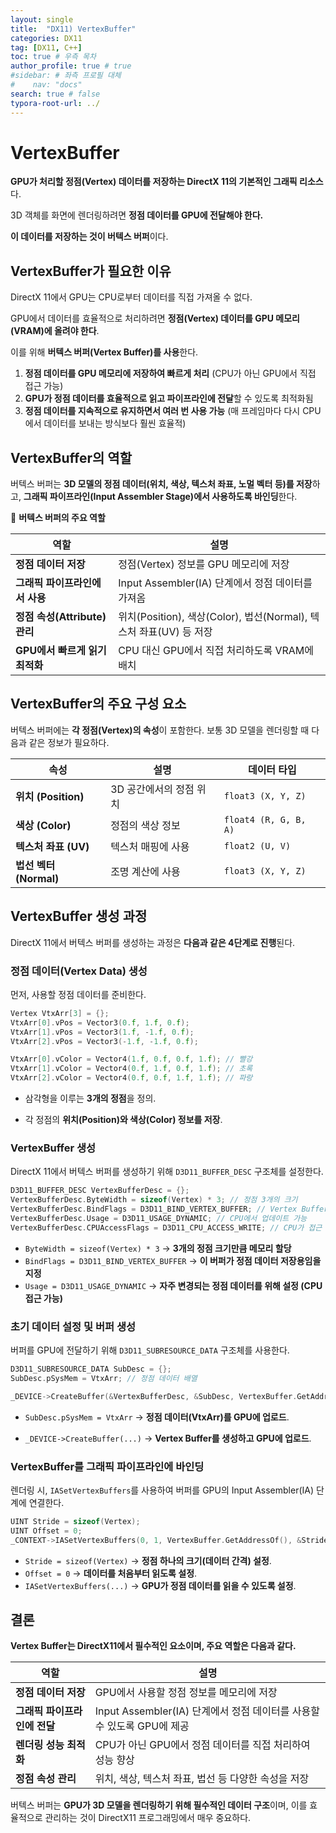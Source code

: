 ```yaml
---
layout: single
title:  "DX11) VertexBuffer"
categories: DX11
tag: [DX11, C++]
toc: true # 우측 목차
author_profile: true # true
#sidebar: # 좌측 프로필 대체
#    nav: "docs"
search: true # false
typora-root-url: ../
---
```


# VertexBuffer

**GPU가 처리할 정점(Vertex) 데이터를 저장하는 DirectX 11의 기본적인 그래픽 리소스**다.

3D 객체를 화면에 렌더링하려면 **정점 데이터를 GPU에 전달해야 한다.**

**이 데이터를 저장하는 것이 버텍스 버퍼**이다.



## VertexBuffer가 필요한 이유

DirectX 11에서 GPU는 CPU로부터 데이터를 직접 가져올 수 없다.

GPU에서 데이터를 효율적으로 처리하려면 **정점(Vertex) 데이터를 GPU 메모리(VRAM)에 올려야 한다**.

이를 위해 **버텍스 버퍼(Vertex Buffer)를 사용**한다.

1. **정점 데이터를 GPU 메모리에 저장하여 빠르게 처리** 
   (CPU가 아닌 GPU에서 직접 접근 가능)
2. **GPU가 정점 데이터를 효율적으로 읽고 파이프라인에 전달**할 수 있도록 최적화됨
3. **정점 데이터를 지속적으로 유지하면서 여러 번 사용 가능** 
   (매 프레임마다 다시 CPU에서 데이터를 보내는 방식보다 훨씬 효율적)



## **VertexBuffer의 역할**

버텍스 버퍼는 **3D 모델의 정점 데이터(위치, 색상, 텍스처 좌표, 노멀 벡터 등)를 저장**하고, **그래픽 파이프라인(Input Assembler Stage)에서 사용하도록 바인딩**한다.

📌 **버텍스 버퍼의 주요 역할**

| 역할                           | 설명                                                         |
| ------------------------------ | ------------------------------------------------------------ |
| **정점 데이터 저장**           | 정점(Vertex) 정보를 GPU 메모리에 저장                        |
| **그래픽 파이프라인에서 사용** | Input Assembler(IA) 단계에서 정점 데이터를 가져옴            |
| **정점 속성(Attribute) 관리**  | 위치(Position), 색상(Color), 법선(Normal), 텍스처 좌표(UV) 등 저장 |
| **GPU에서 빠르게 읽기 최적화** | CPU 대신 GPU에서 직접 처리하도록 VRAM에 배치                 |



## **VertexBuffer의 주요 구성 요소**

버텍스 버퍼에는 **각 정점(Vertex)의 속성**이 포함한다.
보통 3D 모델을 렌더링할 때 다음과 같은 정보가 필요하다.

| 속성                   | 설명                    | 데이터 타입           |
| ---------------------- | ----------------------- | --------------------- |
| **위치 (Position)**    | 3D 공간에서의 정점 위치 | `float3 (X, Y, Z)`    |
| **색상 (Color)**       | 정점의 색상 정보        | `float4 (R, G, B, A)` |
| **텍스처 좌표 (UV)**   | 텍스처 매핑에 사용      | `float2 (U, V)`       |
| **법선 벡터 (Normal)** | 조명 계산에 사용        | `float3 (X, Y, Z)`    |



## **VertexBuffer 생성 과정**

DirectX 11에서 버텍스 버퍼를 생성하는 과정은 **다음과 같은 4단계로 진행**된다.

### **정점 데이터(Vertex Data) 생성**

먼저, 사용할 정점 데이터를 준비한다.

``` cpp
Vertex VtxArr[3] = {};
VtxArr[0].vPos = Vector3(0.f, 1.f, 0.f);
VtxArr[1].vPos = Vector3(1.f, -1.f, 0.f);
VtxArr[2].vPos = Vector3(-1.f, -1.f, 0.f);

VtxArr[0].vColor = Vector4(1.f, 0.f, 0.f, 1.f); // 빨강
VtxArr[1].vColor = Vector4(0.f, 1.f, 0.f, 1.f); // 초록
VtxArr[2].vColor = Vector4(0.f, 0.f, 1.f, 1.f); // 파랑
```

- 삼각형을 이루는 **3개의 정점**을 정의.

- 각 정점의 **위치(Position)와 색상(Color) 정보를 저장**.



### **VertexBuffer 생성**

DirectX 11에서 버텍스 버퍼를 생성하기 위해 `D3D11_BUFFER_DESC` 구조체를 설정한다.

``` cpp
D3D11_BUFFER_DESC VertexBufferDesc = {};
VertexBufferDesc.ByteWidth = sizeof(Vertex) * 3; // 정점 3개의 크기
VertexBufferDesc.BindFlags = D3D11_BIND_VERTEX_BUFFER; // Vertex Buffer로 사용
VertexBufferDesc.Usage = D3D11_USAGE_DYNAMIC; // CPU에서 업데이트 가능
VertexBufferDesc.CPUAccessFlags = D3D11_CPU_ACCESS_WRITE; // CPU가 접근 가능
```

- `ByteWidth = sizeof(Vertex) * 3` → **3개의 정점 크기만큼 메모리 할당**
- `BindFlags = D3D11_BIND_VERTEX_BUFFER` → **이 버퍼가 정점 데이터 저장용임을 지정**
- `Usage = D3D11_USAGE_DYNAMIC` → **자주 변경되는 정점 데이터를 위해 설정 (CPU 접근 가능)**



### **초기 데이터 설정 및 버퍼 생성**

버퍼를 GPU에 전달하기 위해 `D3D11_SUBRESOURCE_DATA` 구조체를 사용한다.

```cpp
D3D11_SUBRESOURCE_DATA SubDesc = {};
SubDesc.pSysMem = VtxArr; // 정점 데이터 배열

_DEVICE->CreateBuffer(&VertexBufferDesc, &SubDesc, VertexBuffer.GetAddressOf())
```

- `SubDesc.pSysMem = VtxArr` → **정점 데이터(VtxArr)를 GPU에 업로드**.

- `_DEVICE->CreateBuffer(...)` → **Vertex Buffer를 생성하고 GPU에 업로드**.



### **VertexBuffer를 그래픽 파이프라인에 바인딩**

렌더링 시, `IASetVertexBuffers`를 사용하여 버퍼를 GPU의 Input Assembler(IA) 단계에 연결한다.

``` cpp
UINT Stride = sizeof(Vertex);
UINT Offset = 0;
_CONTEXT->IASetVertexBuffers(0, 1, VertexBuffer.GetAddressOf(), &Stride, &Offset);
```

- `Stride = sizeof(Vertex)` → **정점 하나의 크기(데이터 간격) 설정**.
- `Offset = 0` → **데이터를 처음부터 읽도록 설정**.
- `IASetVertexBuffers(...)` → **GPU가 정점 데이터를 읽을 수 있도록 설정**.





## **결론**

 **Vertex Buffer는 DirectX11에서 필수적인 요소이며, 주요 역할은 다음과 같다.**

| 역할                         | 설명                                                         |
| ---------------------------- | ------------------------------------------------------------ |
| **정점 데이터 저장**         | GPU에서 사용할 정점 정보를 메모리에 저장                     |
| **그래픽 파이프라인에 전달** | Input Assembler(IA) 단계에서 정점 데이터를 사용할 수 있도록 GPU에 제공 |
| **렌더링 성능 최적화**       | CPU가 아닌 GPU에서 정점 데이터를 직접 처리하여 성능 향상     |
| **정점 속성 관리**           | 위치, 색상, 텍스처 좌표, 법선 등 다양한 속성을 저장          |

버텍스 버퍼는 **GPU가 3D 모델을 렌더링하기 위해 필수적인 데이터 구조**이며, 이를 효율적으로 관리하는 것이 DirectX11 프로그래밍에서 매우 중요하다. 